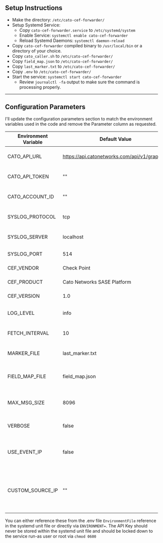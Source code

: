 ## Setup Instructions
* Make the directory: `/etc/cato-cef-forwarder/`
* Setup Systemd Service:
  * Copy `cato-cef-forwarder.service` to `/etc/systemd/system`
  * Enable Service: `systemctl enable cato-cef-forwarder`
  * Reload Systemd Daemons: `systemctl daemon-reload`
* Copy `cato-cef-forwarder` compiled binary to `/usr/local/bin` or a directory of your choice.
* Copy `cato_caller.sh` to `/etc/cato-cef-forwarder/`
* Copy `field_map.json` to `/etc/cato-cef-forwarder/`
* Copy `last_marker.txt` to `/etc/cato-cef-forwarder/`
* Copy `.env` to `/etc/cato-cef-forwarder/`
* Start the service: `systemctl start cato-cef-forwarder`
  * Review `journalctl -fa` output to make sure the command is processing properly.

---

## Configuration Parameters

I'll update the configuration parameters section to match the environment variables used in the code and remove the Parameter column as requested.


| Environment Variable | Default Value | Description |
|-----------|---------------|-------------|
| CATO_API_URL | https://api.catonetworks.com/api/v1/graphql2 | Cato Networks API URL |
| CATO_API_TOKEN | "" | Cato Networks API Token |
| CATO_ACCOUNT_ID | "" | Cato Networks Account ID |
| SYSLOG_PROTOCOL | tcp | Syslog protocol (udp/tcp) |
| SYSLOG_SERVER | localhost | Syslog server address |
| SYSLOG_PORT | 514 | Syslog server port |
| CEF_VENDOR | Check Point | CEF vendor field |
| CEF_PRODUCT | Cato Networks SASE Platform | CEF product field |
| CEF_VERSION | 1.0 | CEF version field |
| LOG_LEVEL | info | Log level (debug, info, warn, error) |
| FETCH_INTERVAL | 10 | Event fetch interval in seconds |
| MARKER_FILE | last_marker.txt | File to store the last event marker |
| FIELD_MAP_FILE | field_map.json | JSON file with field mapping configuration |
| MAX_MSG_SIZE | 8096 | Maximum size of a syslog message |
| VERBOSE | false | Enable verbose output |
| USE_EVENT_IP | false | Use IP from event data as syslog source address |
| CUSTOM_SOURCE_IP | "" | Custom source IP for syslog source address (host spoofing) |

You can either reference these from the .env file `EnvironmentFile` reference in the systemd unit file or directly via `ENVIRONMENT=`. The API Key should never be stored within the systemd unit file and should be locked down to the service run-as user or root via `chmod 0600`

